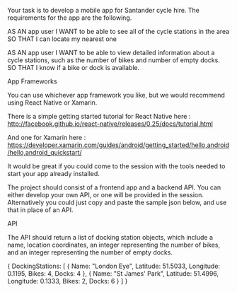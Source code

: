 ﻿Your task is to develop a mobile app for Santander cycle hire. The requirements for the app are the following.




AS AN app user
I WANT to be able to see all of the cycle stations in the area
SO THAT I can locate my nearest one
 
AS AN app user
I WANT to be able to view detailed information about a cycle stations, such as the number of bikes and number of empty docks.
SO THAT I know if a bike or dock is available.
 
App Frameworks
 
You can use whichever app framework you like, but we would recommend using React Native or Xamarin.
 
There is a simple getting started tutorial for React Native here : http://facebook.github.io/react-native/releases/0.25/docs/tutorial.html
 
And one for Xamarin here : https://developer.xamarin.com/guides/android/getting_started/hello,android/hello,android_quickstart/
 
It would be great if you could come to the session with the tools needed to start your app already installed.
 
The project should consist of a frontend app and a backend API. You can either develop your own API, or one will be provided in the session. Alternatively you could just copy and paste the sample json below, and use that in place of an API.
 
API
 
The API should return a list of docking station objects, which include a name, location coordinates, an integer representing the number of bikes, and an integer representing the number of empty docks.
 
{
DockingStations:
[
{
Name: "London Eye",
Latitude: 51.5033,
Longitude: 0.1195,
Bikes: 4,
Docks: 4
},
{
Name: "St James' Park",
Latitude: 51.4996,
Longitude: 0.1333,
Bikes: 2,
Docks: 6
}
]
}